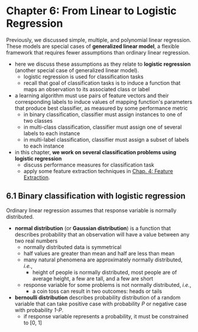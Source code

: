 # Chapter 6: From Linear to Logistic Regression


Previously, we discussed simple, multiple, and polynomial linear regression. These models are special cases of **generalized linear model**, a flexible framework that requires fewer assumptions than ordinary linear regression.
- here we discuss these assumptions as they relate to **logistic regression** (another special case of generalized linear model).
	- logistic regression is used for classification tasks
	- recall that goal of classification tasks is to induce a function that maps an observation to its associated class or label
- a learning algorithm must use pairs of feature vectors and their corresponding labels to induce values of mapping function's parameters that produce best classifier, as measured by some performance metric
	- in binary classification, classifier must assign instances to one of two classes
	- in multi-class classification, classifier must assign one of several labels to each instance
	- in multi-label classification, classifier must assign a subset of labels to each instance
- in this chapter, **we work on several classification problems using logistic regression**
	- discuss performance measures for classification task
	- apply some feature extraction techniques in [Chap. 4: Feature Extraction](../chap-04-feature-extraction/).


## 6.1 Binary classification with logistic regression

Ordinary linear regression assumes that response variable is normally distributed.
- **normal distribution** (or **Gaussian distribution**) is a function that describes probability that an observation will have a value between any two real numbers
	- normally distributed data is symmetrical
	- half values are greater than mean and half are less than mean
	- many natural phenomena are approximately normally distributed, *i.e.*,
		- height of people is normally distributed, most people are of average height, a few are tall, and a few are short
	- response variable for some problems is not normally distributed, *i.e.*,
		- a coin toss can result in two outcomes: heads or tails
- **bernoulli distribution** describes probability distribution of a random variable that can take positive case with probability *P* or negative case with probability *1-P*.
	- if response variable represents a probability, it must be constrained to [0, 1]


